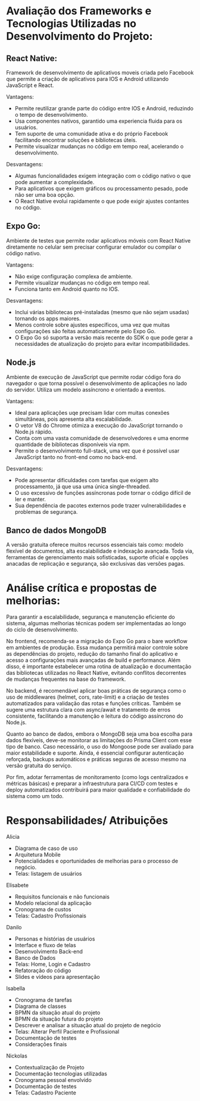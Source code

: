 # Avaliação dos Frameworks e Tecnologias Utilizadas no Desenvolvimento do Projeto:

## React Native:
Framework de desenvolvimento de aplicativos moveis criada pelo Facebook que permite a criação de aplicativos para IOS e Android utilizando JavaScript e React.

Vantagens:

- Permite reutilizar grande parte do código entre IOS e Android, reduzindo o tempo de desenvolvimento.
- Usa componentes nativos, garantido uma experiencia fluida para os usuários.
- Tem suporte de uma comunidade ativa e do próprio Facebook facilitando encontrar soluções e bibliotecas úteis.
- Permite visualizar mudanças no código em tempo real, acelerando o desenvolvimento.

Desvantagens:

- Algumas funcionalidades exigem integração com o código nativo o que pode aumentar a complexidade.
- Para aplicativos que exigem gráficos ou processamento pesado, pode não ser uma boa opção.
- O React Native evolui rapidamente o que pode exigir ajustes contantes no código.

## Expo Go:
Ambiente de testes que permite rodar aplicativos móveis com React Native diretamente no celular sem precisar configurar emulador ou compilar o código nativo. 

Vantagens:

- Não exige configuração complexa de ambiente.
- Permite visualizar mudanças no código em tempo real.
- Funciona tanto em Android quanto no IOS.

Desvantagens: 

- Inclui várias bibliotecas pré-instaladas (mesmo que não sejam usadas) tornando os apps maiores.
- Menos controle sobre ajustes específicos, uma vez que muitas configurações são feitas automaticamente pelo Expo Go.
- O Expo Go só suporta a versão mais recente do SDK o que pode gerar a necessidades de atualização do projeto para evitar incompatibilidades.

## Node.js

Ambiente de execução de JavaScript que permite rodar código fora do navegador o que torna possível o desenvolvimento de aplicações no lado do servidor. Utiliza um modelo assíncrono e orientado a eventos.

Vantagens:

- Ideal para aplicações uqe precisam lidar com muitas conexões simultâneas, pois apresenta alta escalabilidade.
-  O vetor V8 do Chrome otimiza a execução do JavaScript tornando o Node.js rápido.
-  Conta com uma vasta comunidade de desenvolvedores e uma enorme quantidade de bibliotecas disponíveis via npm.
-  Permite o desenvolvimento full-stack, uma vez que é possível usar JavaScript tanto no front-end como no back-end.

Desvantagens:

- Pode apresentar dificuldades com tarefas que exigem alto processamento, já que usa uma única single-threaded.
- O uso excessivo de funções assíncronas pode tornar o código difícil de ler e manter.
- Sua dependência de pacotes externos pode trazer vulnerabilidades e problemas de segurança.

## Banco de dados MongoDB

A versão gratuita oferece muitos recursos essenciais tais como: modelo flexível de documentos, alta escalabilidade e indexação avançada. Toda via, ferramentas de gerenciamento mais sofisticadas, suporte oficial e opções anacadas de replicação e segurança, são exclusivas das versões pagas.

# Análise crítica e propostas de melhorias:

Para garantir a escalabilidade, segurança e manutenção eficiente do sistema, algumas melhorias técnicas podem ser implementadas ao longo do ciclo de desenvolvimento. 

No frontend, recomenda-se a migração do Expo Go para o bare workflow em ambientes de produção. Essa mudança permitirá maior controle sobre as dependências do projeto, redução do tamanho final do aplicativo e acesso a configurações mais avançadas de build e performance. Além disso, é importante estabelecer uma rotina de atualização e documentação das bibliotecas utilizadas no React Native, evitando conflitos decorrentes de mudanças frequentes na base do framework. 

No backend, é recomendável aplicar boas práticas de segurança como o uso de middlewares (helmet, cors, rate-limit) e a criação de testes automatizados para validação das rotas e funções críticas. Também se sugere uma estrutura clara com async/await e tratamento de erros consistente, facilitando a manutenção e leitura do código assíncrono do Node.js. 

Quanto ao banco de dados, embora o MongoDB seja uma boa escolha para dados flexíveis, deve-se monitorar as limitações do Prisma Client com esse tipo de banco. Caso necessário, o uso do Mongoose pode ser avaliado para maior estabilidade e suporte. Ainda, é essencial configurar autenticação reforçada, backups automáticos e práticas seguras de acesso mesmo na versão gratuita do serviço. 

Por fim, adotar ferramentas de monitoramento (como logs centralizados e métricas básicas) e preparar a infraestrutura para CI/CD com testes e deploy automatizados contribuirá para maior qualidade e confiabilidade do sistema como um todo. 

# Responsabilidades/ Atribuições

Alicia

- Diagrama de caso de uso
- Arquitetura Mobile
- Potencialidades e oportunidades de melhorias para o processo de negócio.
- Telas: listagem de usuários
  
Elisabete

- Requisitos funcionais e não funcionais
- Modelo relacional da aplicação
- Cronograma de custos
- Telas: Cadastro Profissionais

Danilo

- Personas e histórias de usuários
- Interface e fluxo de telas
- Desenvolvimento Back-end
- Banco de Dados
- Telas: Home, Login e Cadastro
- Refatoração do código
- Slides e vídeos para apresentação

Isabella

- Cronograma de tarefas
- Diagrama de classes
- BPMN da situação atual do projeto
- BPMN da situação futura do projeto
- Descrever e analisar a situação atual do projeto de negócio
- Telas: Alterar Perfil Paciente e Profissional
- Documentação de testes
- Considerações finais

Nickolas

- Contextualização de Projeto
- Documentação tecnologias utilizadas
- Cronograma pessoal envolvido
- Documentação de testes
- Telas: Cadastro Paciente
